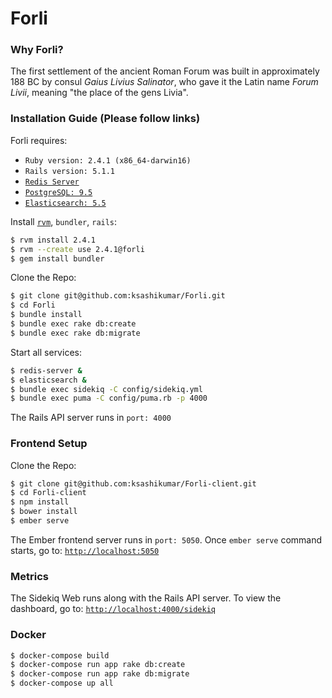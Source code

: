 # Forli

### Why Forli?
The first settlement of the ancient Roman Forum was built in approximately 188 BC by consul *Gaius Livius Salinator*, who gave it the Latin name *Forum Livii*, meaning "the place of the gens Livia".

### Installation Guide (Please follow links)

Forli requires:
- `Ruby version: 2.4.1 (x86_64-darwin16)`
- `Rails version: 5.1.1`
- [`Redis Server`](https://redis.io/download)
- [`PostgreSQL: 9.5`](http://postgresguide.com/setup/install.html)
- [`Elasticsearch: 5.5`](https://www.elastic.co/guide/en/elasticsearch/reference/current/_installation.html)

Install [`rvm`](https://rvm.io/rvm/install), `bundler`, `rails`:

```sh
$ rvm install 2.4.1
$ rvm --create use 2.4.1@forli
$ gem install bundler
```

Clone the Repo:

```sh
$ git clone git@github.com:ksashikumar/Forli.git
$ cd Forli
$ bundle install
$ bundle exec rake db:create
$ bundle exec rake db:migrate
```

Start all services:

```sh
$ redis-server &
$ elasticsearch &
$ bundle exec sidekiq -C config/sidekiq.yml
$ bundle exec puma -C config/puma.rb -p 4000
```

The Rails API server runs in `port: 4000`

### Frontend Setup

Clone the Repo:

```sh
$ git clone git@github.com:ksashikumar/Forli-client.git
$ cd Forli-client
$ npm install
$ bower install
$ ember serve
```

The Ember frontend server runs in `port: 5050`. Once `ember serve` command starts, go to: [`http://localhost:5050`](http://localhost:5050)

### Metrics

The Sidekiq Web runs along with the Rails API server. To view the dashboard, go to: [`http://localhost:4000/sidekiq`](http://localhost:4000/sidekiq)

### Docker
```sh
$ docker-compose build
$ docker-compose run app rake db:create
$ docker-compose run app rake db:migrate
$ docker-compose up all
```
